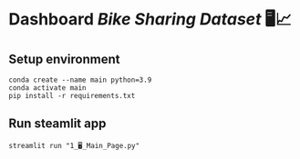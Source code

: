 # Dashboard *Bike Sharing Dataset* 🖥️📈

## Setup environment
```
conda create --name main python=3.9
conda activate main
pip install -r requirements.txt
```

## Run steamlit app
```
streamlit run "1_🖥️_Main_Page.py"
```
